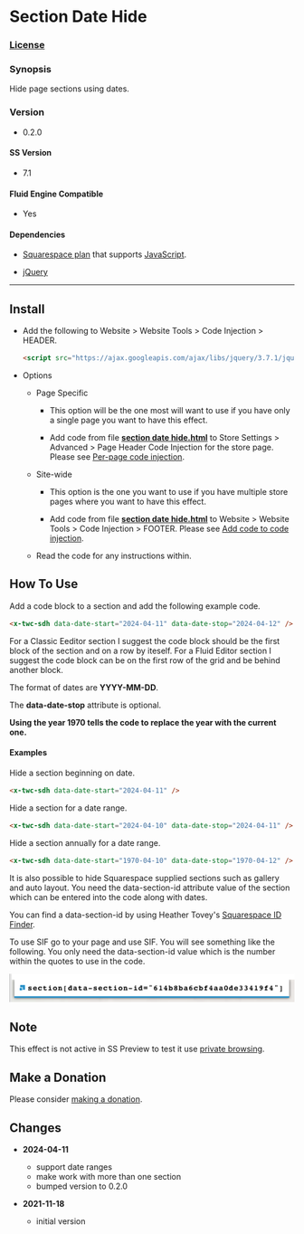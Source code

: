 # Section Date Hide

### [License][1]
    
### Synopsis

Hide page sections using dates.

### Version

  * 0.2.0

#### SS Version

  * 7.1

#### Fluid Engine Compatible

  * Yes

#### Dependencies

  * [Squarespace plan][2] that supports [JavaScript][3].
  
  * [jQuery][4]
  
---

## Install

* Add the following to Website > Website Tools > Code Injection > HEADER.
  
  ```html
  <script src="https://ajax.googleapis.com/ajax/libs/jquery/3.7.1/jquery.min.js"></script>
  ```
  
* Options

  * Page Specific
  
    * This option will be the one most will want to use if you have only a
      single page you want to have this effect.
      
    * Add code from file **[section date hide.html][5]** to Store Settings >
      Advanced > Page Header Code Injection for the store page. Please see
      [Per-page code injection][6].
      
  * Site-wide
  
    * This option is the one you want to use if you have multiple store pages
      where you want to have this effect.
      
    * Add code from file **[section date hide.html][5]** to Website >
      Website Tools > Code Injection > FOOTER. Please see [Add code to code
      injection][7].
      
  * Read the code for any instructions within.

## How To Use

Add a code block to a section and add the following example code.

```html
<x-twc-sdh data-date-start="2024-04-11" data-date-stop="2024-04-12" />
```

For a Classic Eeditor section I suggest the code block should be the first block
of the section and on a row by iteself. For a Fluid Editor section I suggest the
code block can be on the first row of the grid and be behind another block.

The format of dates are **YYYY-MM-DD**.

The **data-date-stop** attribute is optional.

**Using the year 1970 tells the code to replace the year with the current 
one.**

#### Examples

Hide a section beginning on date.

```html
<x-twc-sdh data-date-start="2024-04-11" />
```

Hide a section for a date range.

```html
<x-twc-sdh data-date-start="2024-04-10" data-date-stop="2024-04-11" />
```

Hide a section annually for a date range.

```html
<x-twc-sdh data-date-start="1970-04-10" data-date-stop="1970-04-12" />
```

It is also possible to hide Squarespace supplied sections such as gallery and
auto layout. You need the data-section-id attribute value of the section which
can be entered into the code along with dates.

You can find a data-section-id by using Heather Tovey's [Squarespace ID
Finder][8].

To use SIF go to your page and use SIF. You will see something like the
following. You only need the data-section-id value which is the number within
the quotes to use in the code.

![squarespace id finder example](read%20me%20assets/data%20section%20id.png)

## Note

This effect is not active in SS Preview to test it use [private browsing][9].

## Make a Donation

Please consider [making a donation][10].

## Changes

* **2024-04-11**

  * support date ranges
  * make work with more than one section
  * bumped version to 0.2.0
  
* **2021-11-18**

  * initial version

[1]: https://github.com/tomsWebConsulting/twcsl/blob/main/LICENSE.txt#L1
[2]: https://www.squarespace.com/pricing
[3]: https://en.wikipedia.org/wiki/JavaScript
[4]: https://jquery.com/
[5]: section%20date%20hide.html#L1
[6]: https://support.squarespace.com/hc/en-us/articles/205815908-Using-code-injection#toc-per-page-code-injection
[7]: https://support.squarespace.com/hc/en-us/articles/205815908-Using-code-injection#toc-add-code-to-code-injection
[8]: https://www.heathertovey.com/squarespace-id-finder/
[9]: https://support.squarespace.com/hc/en-us/articles/207099587-Using-private-browsing-or-incognito-mode
[10]: https://github.com/tomsWebConsulting/twcsl#make-a-donation
